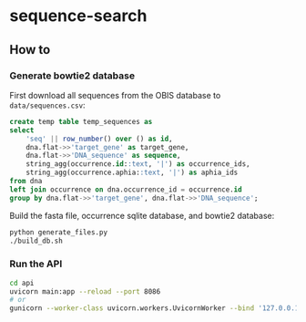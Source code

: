 # sequence-search

## How to
### Generate bowtie2 database

First download all sequences from the OBIS database to `data/sequences.csv`:

```sql
create temp table temp_sequences as
select
	'seq' || row_number() over () as id,
	dna.flat->>'target_gene' as target_gene,
	dna.flat->>'DNA_sequence' as sequence,
	string_agg(occurrence.id::text, '|') as occurrence_ids,
	string_agg(occurrence.aphia::text, '|') as aphia_ids
from dna
left join occurrence on dna.occurrence_id = occurrence.id
group by dna.flat->>'target_gene', dna.flat->>'DNA_sequence';
```

Build the fasta file, occurrence sqlite database, and bowtie2 database:

```sh
python generate_files.py
./build_db.sh
```

### Run the API

```sh
cd api
uvicorn main:app --reload --port 8086
# or
gunicorn --worker-class uvicorn.workers.UvicornWorker --bind '127.0.0.1:8086' --daemon main:app
```
